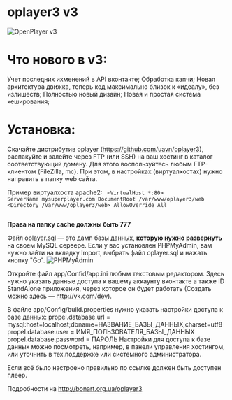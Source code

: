 oplayer3 v3
========

![OpenPlayer v3](http://cs312821.vk.me/v312821696/1dc6/J9khmkOQ494.jpg)

# Что нового в v3:

Учет последних ихменений в API вконтакте;
Обработка капчи;
Новая архитектура движка, теперь код максимально
близок к «идеалу», без излишеств;
Полностью новый дизайн;
Новая и простая система кеширования;

# Установка:
Скачайте дистрибутив oplayer (https://github.com/uavn/oplayer3), распакуйте и залейте через FTP (или SSH) на ваш хостинг в каталог соответствующий домену. Для этого воспользуйтесь любым FTP-клиентом (FileZilla, mc). При этом, в настройках (виртуалхостах) нужно направить в папку web сайта.

Пример виртуалхоста apache2:
<code>
<VirtualHost *:80>
  ServerName mysuperplayer.com
  DocumentRoot /var/www/oplayer3/web
  <Directory /var/www/oplayer3/web>
    AllowOverride All
  </Directory>
</VirtualHost>
</code>

**Права на папку cache должны быть 777**

Файл oplayer.sql — это дамп базы данных, **которую нужно развернуть** на своем MySQL сервере.
Если у вас установлен PHPMyAdmin, вам нужно зайти на вкладку Import, выбрать файл oplayer.sql и нажать кнопку "Go".
![PHPMyAdmin](http://dl.dropbox.com/u/10902867/blog/pma.png)

Откройте файл app/Confid/app.ini любым текстовым редактором.
Здесь нужно указать данные доступа к вашему аккаунту вконтакте а также ID StandAlone приложения, через которое он будет работать (Создать можно здесь — http://vk.com/dev).

В файле app/Config/build.properties нужно указать настройки доступа к базе данных:
propel.database.url = mysql:host=localhost;dbname=НАЗВАНИЕ_БАЗЫ_ДАННЫХ;charset=utf8
propel.database.user = ИМЯ_ПОЛЬЗОВАТЕЛЯ_БАЗЫ_ДАННЫХ
propel.database.password = ПАРОЛЬ
Настройки для доступа к базе данных можно посмотреть, например, в панели управления хостингом, или уточнить в тех.поддержке или системного администратора. 

Если всё было настроено правильно по ссылке должен быть доступен плеер. 

Подробности на http://bonart.org.ua/oplayer3

